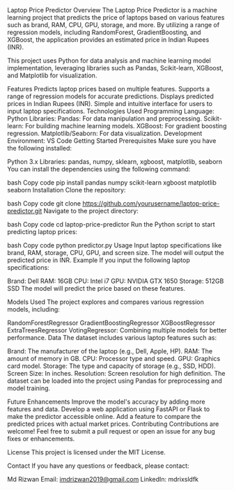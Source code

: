 Laptop Price Predictor
Overview
The Laptop Price Predictor is a machine learning project that predicts the price of laptops based on various features such as brand, RAM, CPU, GPU, storage, and more. By utilizing a range of regression models, including RandomForest, GradientBoosting, and XGBoost, the application provides an estimated price in Indian Rupees (INR).

This project uses Python for data analysis and machine learning model implementation, leveraging libraries such as Pandas, Scikit-learn, XGBoost, and Matplotlib for visualization.

Features
Predicts laptop prices based on multiple features.
Supports a range of regression models for accurate predictions.
Displays predicted prices in Indian Rupees (INR).
Simple and intuitive interface for users to input laptop specifications.
Technologies Used
Programming Language: Python
Libraries:
Pandas: For data manipulation and preprocessing.
Scikit-learn: For building machine learning models.
XGBoost: For gradient boosting regression.
Matplotlib/Seaborn: For data visualization.
Development Environment: VS Code
Getting Started
Prerequisites
Make sure you have the following installed:

Python 3.x
Libraries: pandas, numpy, sklearn, xgboost, matplotlib, seaborn
You can install the dependencies using the following command:

bash
Copy code
pip install pandas numpy scikit-learn xgboost matplotlib seaborn
Installation
Clone the repository:

bash
Copy code
git clone https://github.com/yourusername/laptop-price-predictor.git
Navigate to the project directory:

bash
Copy code
cd laptop-price-predictor
Run the Python script to start predicting laptop prices:

bash
Copy code
python predictor.py
Usage
Input laptop specifications like brand, RAM, storage, CPU, GPU, and screen size.
The model will output the predicted price in INR.
Example
If you input the following laptop specifications:

Brand: Dell
RAM: 16GB
CPU: Intel i7
GPU: NVIDIA GTX 1650
Storage: 512GB SSD
The model will predict the price based on these features.

Models Used
The project explores and compares various regression models, including:

RandomForestRegressor
GradientBoostingRegressor
XGBoostRegressor
ExtraTreesRegressor
VotingRegressor: Combining multiple models for better performance.
Data
The dataset includes various laptop features such as:

Brand: The manufacturer of the laptop (e.g., Dell, Apple, HP).
RAM: The amount of memory in GB.
CPU: Processor type and speed.
GPU: Graphics card model.
Storage: The type and capacity of storage (e.g., SSD, HDD).
Screen Size: In inches.
Resolution: Screen resolution for high definition.
The dataset can be loaded into the project using Pandas for preprocessing and model training.

Future Enhancements
Improve the model's accuracy by adding more features and data.
Develop a web application using FastAPI or Flask to make the predictor accessible online.
Add a feature to compare the predicted prices with actual market prices.
Contributing
Contributions are welcome! Feel free to submit a pull request or open an issue for any bug fixes or enhancements.

License
This project is licensed under the MIT License.

Contact
If you have any questions or feedback, please contact:

Md Rizwan
Email: imdrizwan2019@gmail.com
LinkedIn: mdrixsldfk
